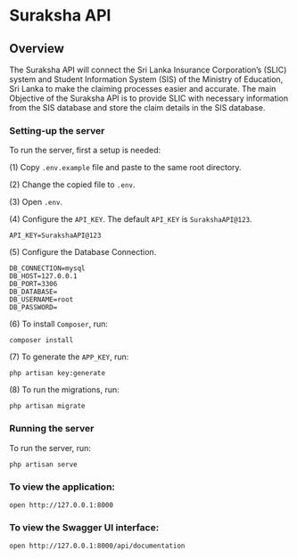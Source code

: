 # Suraksha API


## Overview
The Suraksha API will connect the Sri Lanka Insurance Corporation’s (SLIC) system and Student Information System (SIS) of the Ministry of Education, Sri Lanka to make the claiming processes easier and accurate. The main Objective of the Suraksha API is to provide SLIC with necessary information from the SIS database and store the claim details in the SIS database.


### Setting-up the server
To run the server, first a setup is needed:

(1) Copy `.env.example` file and paste to the same root directory.

(2) Change the copied file to `.env`.

(3) Open `.env`.

(4) Configure the `API_KEY`. The default `API_KEY` is `SurakshaAPI@123`.

```
API_KEY=SurakshaAPI@123
```

(5) Configure the Database Connection.

```
DB_CONNECTION=mysql
DB_HOST=127.0.0.1
DB_PORT=3306
DB_DATABASE=
DB_USERNAME=root
DB_PASSWORD=
```

(6) To install `Composer`, run:

```
composer install
```

(7) To generate the `APP_KEY`, run:

```
php artisan key:generate
```

(8) To run the migrations, run:

```
php artisan migrate
```


### Running the server
To run the server, run:

```
php artisan serve
```


### To view the application:

```
open http://127.0.0.1:8000
```


### To view the Swagger UI interface:

```
open http://127.0.0.1:8000/api/documentation
```